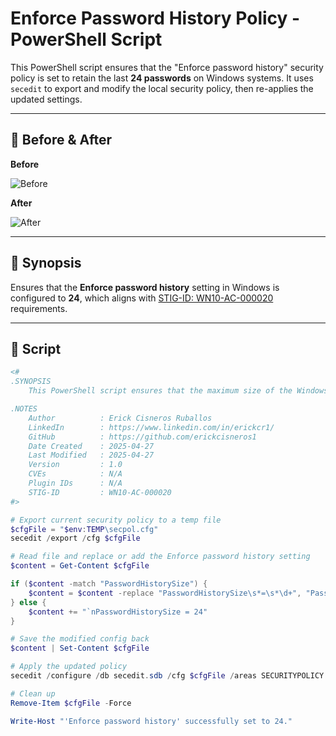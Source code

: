 
# Enforce Password History Policy - PowerShell Script

This PowerShell script ensures that the "Enforce password history" security policy is set to retain the last **24 passwords** on Windows systems. It uses `secedit` to export and modify the local security policy, then re-applies the updated settings.

---

## 📸 Before & After

**Before**

![Before](images/before.png)

**After**

![After](images/after.png)

---

## 🧠 Synopsis

Ensures that the **Enforce password history** setting in Windows is configured to **24**, which aligns with [STIG-ID: WN10-AC-000020](https://public.cyber.mil/stigs/) requirements.

---

## 📜 Script

```powershell
<#
.SYNOPSIS
    This PowerShell script ensures that the maximum size of the Windows Application event log is at least 32768 KB (32 MB).

.NOTES
    Author          : Erick Cisneros Ruballos
    LinkedIn        : https://www.linkedin.com/in/erickcr1/
    GitHub          : https://github.com/erickcisneros1
    Date Created    : 2025-04-27
    Last Modified   : 2025-04-27
    Version         : 1.0
    CVEs            : N/A
    Plugin IDs      : N/A
    STIG-ID         : WN10-AC-000020
#>

# Export current security policy to a temp file
$cfgFile = "$env:TEMP\secpol.cfg"
secedit /export /cfg $cfgFile

# Read file and replace or add the Enforce password history setting
$content = Get-Content $cfgFile

if ($content -match "PasswordHistorySize") {
    $content = $content -replace "PasswordHistorySize\s*=\s*\d+", "PasswordHistorySize = 24"
} else {
    $content += "`nPasswordHistorySize = 24"
}

# Save the modified config back
$content | Set-Content $cfgFile

# Apply the updated policy
secedit /configure /db secedit.sdb /cfg $cfgFile /areas SECURITYPOLICY

# Clean up
Remove-Item $cfgFile -Force

Write-Host "'Enforce password history' successfully set to 24."
